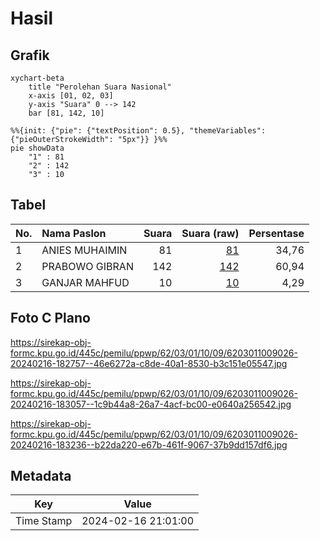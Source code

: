 # Hasil

## Grafik

```mermaid
xychart-beta
    title "Perolehan Suara Nasional"
    x-axis [01, 02, 03]
    y-axis "Suara" 0 --> 142
    bar [81, 142, 10]
```

```mermaid
%%{init: {"pie": {"textPosition": 0.5}, "themeVariables": {"pieOuterStrokeWidth": "5px"}} }%%
pie showData
    "1" : 81
    "2" : 142
    "3" : 10
```

## Tabel

| No. | Nama Paslon    | Suara | Suara (raw) | Persentase |
|:--- |:-------------- | -----:| -----------:| ----------:|
| 1   | ANIES MUHAIMIN | 81    | [81][p-1]   | 34,76      |
| 2   | PRABOWO GIBRAN | 142   | [142][p-2]  | 60,94      |
| 3   | GANJAR MAHFUD  | 10    | [10][p-3]   | 4,29       |


[p-1]: https://github.com/gigit-pemilu/pemilu-2024/blob/main/pilpres/hitung-suara/sub/62-kalimantan-tengah/sub/03-kapuas/sub/01-selat/sub/1009-selat-hulu/sub/026-tps/sub/paslon-1.txt
[p-2]: https://github.com/gigit-pemilu/pemilu-2024/blob/main/pilpres/hitung-suara/sub/62-kalimantan-tengah/sub/03-kapuas/sub/01-selat/sub/1009-selat-hulu/sub/026-tps/sub/paslon-2.txt
[p-3]: https://github.com/gigit-pemilu/pemilu-2024/blob/main/pilpres/hitung-suara/sub/62-kalimantan-tengah/sub/03-kapuas/sub/01-selat/sub/1009-selat-hulu/sub/026-tps/sub/paslon-3.txt

## Foto C Plano

https://sirekap-obj-formc.kpu.go.id/445c/pemilu/ppwp/62/03/01/10/09/6203011009026-20240216-182757--46e6272a-c8de-40a1-8530-b3c151e05547.jpg

https://sirekap-obj-formc.kpu.go.id/445c/pemilu/ppwp/62/03/01/10/09/6203011009026-20240216-183057--1c9b44a8-26a7-4acf-bc00-e0640a256542.jpg

https://sirekap-obj-formc.kpu.go.id/445c/pemilu/ppwp/62/03/01/10/09/6203011009026-20240216-183236--b22da220-e67b-461f-9067-37b9dd157df6.jpg


## Metadata

| Key        | Value               |
| ---------- | ------------------- |
| Time Stamp | 2024-02-16 21:01:00 |




